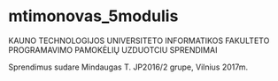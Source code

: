 # mtimonovas_5modulis

KAUNO TECHNOLOGIJOS UNIVERSITETO
INFORMATIKOS FAKULTETO
PROGRAMAVIMO PAMOKĖLIŲ UZDUOTCIU SPRENDIMAI

Sprendimus sudare Mindaugas T.
JP2016/2 grupe, Vilnius
2017m.

